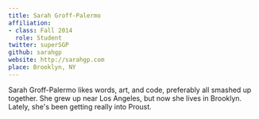 ```yaml
---
title: Sarah Groff-Palermo
affiliation:
- class: Fall 2014
  role: Student
twitter: superSGP
github: sarahgp
website: http://sarahgp.com
place: Brooklyn, NY
---
```

Sarah Groff-Palermo likes words, art, and code, preferably all smashed up together. She grew up near Los Angeles, but now she lives in Brooklyn. Lately, she's been getting really into Proust.